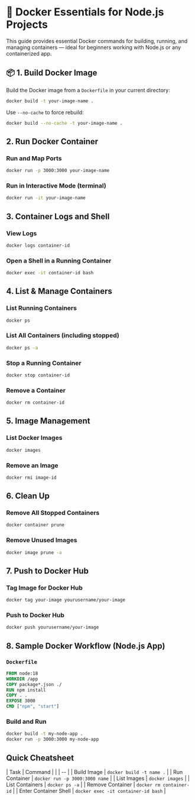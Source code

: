 # 🐳 Docker Essentials for Node.js Projects

This guide provides essential Docker commands for building, running, and managing containers — ideal for beginners working with Node.js or any containerized app.



## 📦 1. Build Docker Image

Build the Docker image from a `Dockerfile` in your current directory:

```bash
docker build -t your-image-name .
````

Use `--no-cache` to force rebuild:

```bash
docker build --no-cache -t your-image-name .
```



## 2. Run Docker Container

### Run and Map Ports

```bash
docker run -p 3000:3000 your-image-name
```

### Run in Interactive Mode (terminal)

```bash
docker run -it your-image-name
```



## 3. Container Logs and Shell

### View Logs

```bash
docker logs container-id
```

### Open a Shell in a Running Container

```bash
docker exec -it container-id bash
```



## 4. List & Manage Containers

### List Running Containers

```bash
docker ps
```

### List All Containers (including stopped)

```bash
docker ps -a
```

### Stop a Running Container

```bash
docker stop container-id
```

### Remove a Container

```bash
docker rm container-id
```



## 5. Image Management

### List Docker Images

```bash
docker images
```

### Remove an Image

```bash
docker rmi image-id
```



## 6. Clean Up

### Remove All Stopped Containers

```bash
docker container prune
```

### Remove Unused Images

```bash
docker image prune -a
```



## 7. Push to Docker Hub

### Tag Image for Docker Hub

```bash
docker tag your-image yourusername/your-image
```

### Push to Docker Hub

```bash
docker push yourusername/your-image
```



## 8. Sample Docker Workflow (Node.js App)

### `Dockerfile`

```Dockerfile
FROM node:18
WORKDIR /app
COPY package*.json ./
RUN npm install
COPY . .
EXPOSE 3000
CMD ["npm", "start"]
```

### Build and Run

```bash
docker build -t my-node-app .
docker run -p 3000:3000 my-node-app
```



## Quick Cheatsheet

| Task                  | Command                             |
|  | -- |
| Build Image           | `docker build -t name .`            |
| Run Container         | `docker run -p 3000:3000 name`      |
| List Images           | `docker images`                     |
| List Containers       | `docker ps -a`                      |
| Remove Container      | `docker rm container-id`            |
| Enter Container Shell | `docker exec -it container-id bash` |





